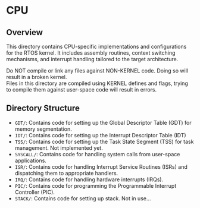 # CPU

## Overview

This directory contains CPU-specific implementations and configurations for the RTOS kernel. It includes assembly routines, context switching mechanisms, and interrupt handling tailored to the target architecture.

Do NOT compile or link any files against NON-KERNEL code. Doing so will result in a broken kernel.  
Files in this directory are compiled using KERNEL defines and flags, trying to compile them against user-space code will result in errors.

## Directory Structure

- `GDT/`: Contains code for setting up the Global Descriptor Table (GDT) for memory segmentation.
- `IDT/`: Contains code for setting up the Interrupt Descriptor Table (IDT)
- `TSS/`: Contains code for setting up the Task State Segment (TSS) for task management. Not implemented yet.
- `SYSCALL/`: Contains code for handling system calls from user-space applications.
- `ISR/`: Contains code for handling Interrupt Service Routines (ISRs) and dispatching them to appropriate handlers.
- `IRQ/`: Contains code for handling hardware interrupts (IRQs).
- `PIC/`: Contains code for programming the Programmable Interrupt Controller (PIC).
- `STACK/`: Contains code for setting up stack. Not in use...